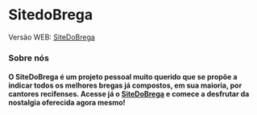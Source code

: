 # SitedoBrega
Versão WEB: <a href="https://sitedobrega.netlify.app/" target="_blank" rel="noopener">SiteDoBrega</a>
  
### Sobre nós
#### O SiteDoBrega é um projeto pessoal muito querido que se propõe a indicar todos os melhores bregas já compostos, em sua maioria, por cantores recifenses. Acesse já o [SiteDoBrega](https://sitedobrega.netlify.app/) e comece a desfrutar da nostalgia oferecida agora mesmo!
